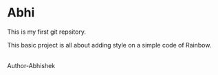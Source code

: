 # Abhi
This is my first git repsitory.<br>
<p>This basic project is all about adding style on a simple code of Rainbow.</p>
<br>
Author-Abhishek
